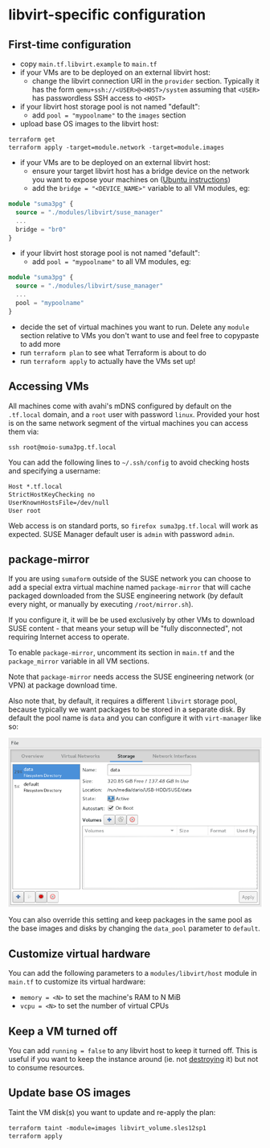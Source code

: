 # libvirt-specific configuration

## First-time configuration

 - copy `main.tf.libvirt.example` to `main.tf`
 - if your VMs are to be deployed on an external libvirt host:
   - change the libvirt connection URI in the `provider` section. Typically it has the form `qemu+ssh://<USER>@<HOST>/system` assuming that `<USER>` has passwordless SSH access to `<HOST>`
 - if your libvirt host storage pool is not named "default":
   - add `pool = "mypoolname"` to the `images` section
 - upload base OS images to the libvirt host:
```
terraform get
terraform apply -target=module.network -target=module.images
```
 - if your VMs are to be deployed on an external libvirt host:
   - ensure your target libvirt host has a bridge device on the network you want to expose your machines on ([Ubuntu instructions](https://help.ubuntu.com/community/NetworkConnectionBridge))
   - add the `bridge = "<DEVICE_NAME>"` variable to all VM modules, eg:
```terraform
module "suma3pg" {
  source = "./modules/libvirt/suse_manager"
  ...
  bridge = "br0"
}
```
 - if your libvirt host storage pool is not named "default":
   - add `pool = "mypoolname"` to all VM modules, eg:
```terraform
module "suma3pg" {
  source = "./modules/libvirt/suse_manager"
  ...
  pool = "mypoolname"
}
```
 - decide the set of virtual machines you want to run. Delete any `module` section relative to VMs you don't want to use and feel free to copypaste to add more
 - run `terraform plan` to see what Terraform is about to do
 - run `terraform apply` to actually have the VMs set up!

## Accessing VMs

All machines come with avahi's mDNS configured by default on the `.tf.local` domain, and a `root` user with password `linux`. Provided your host is on the same network segment of the virtual machines you can access them via:

```
ssh root@moio-suma3pg.tf.local
```

You can add the following lines to `~/.ssh/config` to avoid checking hosts and specifying a username:

```
Host *.tf.local
StrictHostKeyChecking no
UserKnownHostsFile=/dev/null
User root
```

Web access is on standard ports, so `firefox suma3pg.tf.local` will work as expected. SUSE Manager default user is `admin` with password `admin`.

## package-mirror

If you are using `sumaform` outside of the SUSE network you can choose to add a special extra virtual machine named `package-mirror` that will cache packaged downloaded from the SUSE engineering network (by default every night, or manually by executing `/root/mirror.sh`).

If you configure it, it will be be used exclusively by other VMs to download SUSE content - that means your setup will be "fully disconnected", not requiring Internet access to operate.

To enable `package-mirror`, uncomment its section in `main.tf` and the `package_mirror` variable in all VM sections.

Note that `package-mirror` needs access the SUSE engineering network (or VPN) at package download time.

Also note that, by default, it requires a different `libvirt` storage pool, because typically we want packages to be stored in a separate disk. By default the pool name is `data` and you can configure it with `virt-manager` like so:

![data pool configuration in virt-manager](/help/data-pool-configuration.png)

You can also override this setting and keep packages in the same pool as the base images and disks by changing the `data_pool` parameter to `default`.


## Customize virtual hardware

You can add the following parameters to a `modules/libvirt/host` module in `main.tf` to customize its virtual hardware:
 - `memory = <N>` to set the machine's RAM to N MiB
 - `vcpu = <N>` to set the number of virtual CPUs

## Keep a VM turned off

You can add `running = false` to any libvirt host to keep it turned off. This is useful if you want to keep the instance around (ie. not [destroying](https://www.terraform.io/intro/getting-started/destroy.html) it) but not to consume resources.

## Update base OS images

Taint the VM disk(s) you want to update and re-apply the plan:
```
terraform taint -module=images libvirt_volume.sles12sp1
terraform apply
```
